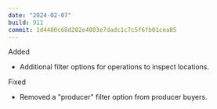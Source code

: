 ```yaml
---
date: "2024-02-07"
build: 911
commit: 1d4480c68d282e4803e7dadc1c7c5f6fb01cea85
---
```


Added
- Additional filter options for operations to inspect locations.

Fixed
- Removed a "producer" filter option from producer buyers.
